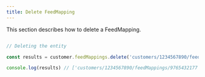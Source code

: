 ```yaml
---
title: Delete FeedMapping 
---
```


This section describes how to delete a FeedMapping.



```javascript

// Deleting the entity

const results = customer.feedMappings.delete('customers/1234567890/feedMappings')

console.log(results) // ['customers/1234567890/feedMappings/9765432177']

```